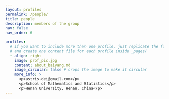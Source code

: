 ```yaml
---
layout: profiles
permalink: /people/
title: people
description: members of the group
nav: false
nav_order: 6

profiles:
  # if you want to include more than one profile, just replicate the following block
  # and create one content file for each profile inside _pages/
  - align: right
    image: prof_pic.jpg
    content: about_baiyang.md
    image_circular: false # crops the image to make it circular
    more_info: >
      <p>astris.dei@gmail.com</p>
      <p>School of Mathematics and Statistics</p>
      <p>Henan University, Henan, China</p>
---
```

